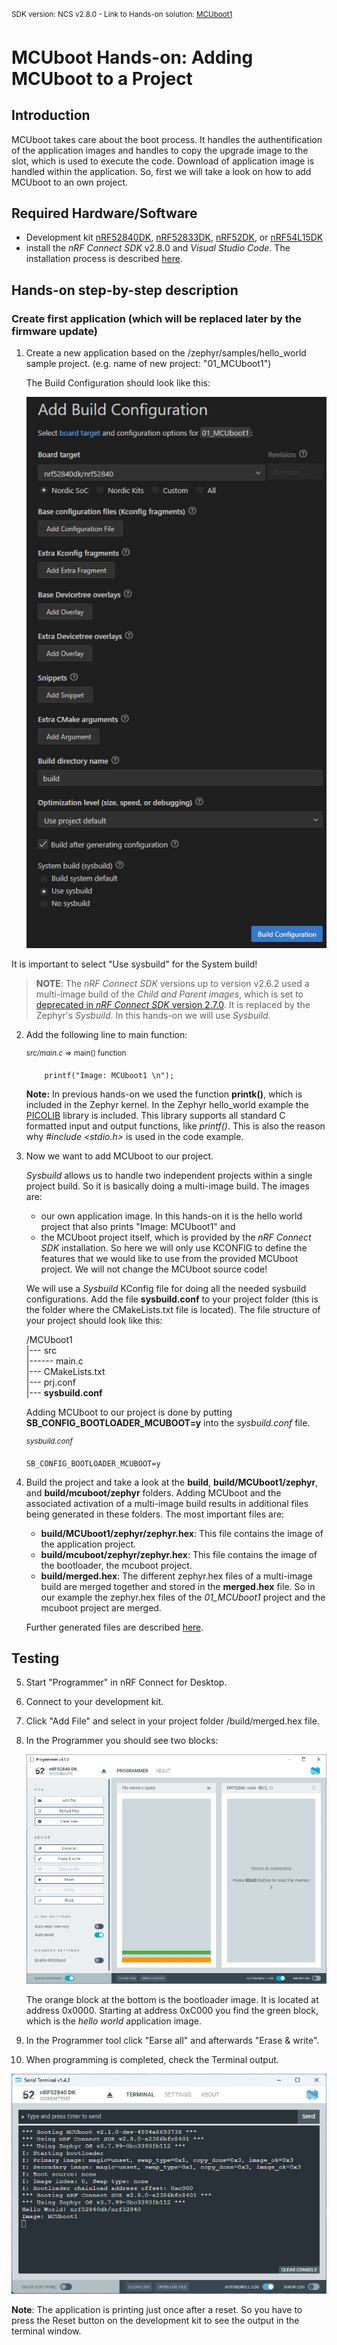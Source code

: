 <sup>SDK version: NCS v2.8.0 - Link to Hands-on solution: [MCUboot1](https://github.com/ChrisKurz/MCUboot/tree/main/Workspace/NCSv2.8.0/01_MCUboot1)</sup>

# MCUboot Hands-on:  Adding MCUboot to a Project

## Introduction

MCUboot takes care about the boot process. It handles the authentification of the application images and handles to copy the upgrade image to the slot, which is used to execute the code. Download of application image is handled within the application. 
So, first we will take a look on how to add MCUboot to an own project. 


## Required Hardware/Software
- Development kit [nRF52840DK](https://www.nordicsemi.com/Products/Development-hardware/nRF52840-DK), [nRF52833DK](https://www.nordicsemi.com/Products/Development-hardware/nRF52833-DK), [nRF52DK](https://www.nordicsemi.com/Products/Development-hardware/nrf52-dk), or [nRF54L15DK](https://www.nordicsemi.com/Products/Development-hardware/nRF54L15-DK)
- install the _nRF Connect SDK_ v2.8.0 and _Visual Studio Code_. The installation process is described [here](https://academy.nordicsemi.com/courses/nrf-connect-sdk-fundamentals/lessons/lesson-1-nrf-connect-sdk-introduction/topic/exercise-1-1/).


## Hands-on step-by-step description 

### Create first application (which will be replaced later by the firmware update)

1) Create a new application based on the /zephyr/samples/hello_world sample project. (e.g. name of new project: "01_MCUboot1")
   
   The Build Configuration should look like this:

   ![missing image](images/HO1-buildConf_mcuboot1_NCSv2.8.0.jpg)

  It is important to select "Use sysbuild" for the System build! 
  
  > **NOTE**: The _nRF Connect SDK_ versions up to version v2.6.2 used a multi-image build of the _Child and Parent images_, which is set to [deprecated in _nRF Connect SDK_ version 2.7.0](https://docs.nordicsemi.com/bundle/ncs-2.7.0/page/nrf/config_and_build/multi_image.html). It is replaced by the Zephyr's _Sysbuild_. In this hands-on we will use _Sysbuild_.


2) Add the following line to main function:

	<sup>_src/main.c_ => main() function</sup>

           printf("Image: MCUboot1 \n");

   __Note:__ In previous hands-on we used the function __printk()__, which is included in the Zephyr kernel. In the Zephyr hello_world example the [PICOLIB](https://docs.nordicsemi.com/bundle/ncs-2.8.0/page/zephyr/develop/languages/c/picolibc.html) library is included. This library supports all standard C formatted input and output functions, like _printf()_. This is also the reason why _#include <stdio.h>_ is used in the code example.

3) Now we want to add MCUboot to our project.

   _Sysbuild_ allows us to handle two independent projects within a single project build. So it is basically doing a multi-image build. The images are:
    - our own application image. In this hands-on it is the hello world project that also prints "Image: MCUboot1" and
    - the MCUboot project itself, which is provided by the _nRF Connect SDK_ installation. So here we will only use KCONFIG to define the features that we would like to use from the provided MCUboot project. We will not change the MCUboot source code!

   We will use a _Sysbuild_ KConfig file for doing all the needed sysbuild configurations. Add the file __sysbuild.conf__ to your project folder (this is the folder where the CMakeLists.txt file is located). The file structure of your project should look like this:

    <Workspace folder>/MCUboot1<br>
    |--- src<br>
    |------ main.c<br>
    |--- CMakeLists.txt<br>
    |--- prj.conf<br>
    |--- **sysbuild.conf**

   Adding MCUboot to our project is done by putting **SB_CONFIG_BOOTLOADER_MCUBOOT=y** into the _sysbuild.conf_ file.

	<sup>_sysbuild.conf_</sup>

       SB_CONFIG_BOOTLOADER_MCUBOOT=y

4) Build the project and take a look at the **build**, **build/MCUboot1/zephyr**, and **build/mcuboot/zephyr** folders. Adding MCUboot and the associated activation of a multi-image build results in additional files being generated in these folders. The most important files are:

   - __build/MCUboot1/zephyr/zephyr.hex__: This file contains the image of the application project.
   - __build/mcuboot/zephyr/zephyr.hex__: This file contains the image of the bootloader, the mcuboot project. 
   - __build/merged.hex__: The different zephyr.hex files of a multi-image build are merged together and stored in the __merged.hex__ file. So in our example the zephyr.hex files of the _01_MCUboot1_ project and the mcuboot project are merged. 
   
   Further generated files are described [here](https://docs.nordicsemi.com/bundle/ncs-latest/page/nrf/config_and_build/configuring_app/output_build_files.html#common_output_build_files).


## Testing ###

5) Start "Programmer" in nRF Connect for Desktop. 

6) Connect to your development kit. 

7) Click "Add File" and select in your project folder /build/merged.hex file.

8) In the Programmer you should see two blocks:

   ![missing image](images/HO1-programmer_mcuboot1_NCSv2.5.0.jpg)

   The orange block at the bottom is the bootloader image. It is located at address 0x0000. Starting at address 0xC000 you find the green block, which is the _hello world_ application image. 

9) In the Programmer tool click "Earse all" and afterwards "Erase & write".

10) When programming is completed, check the Terminal output. 

   ![missing image](images/HO1-terminal_mcuboot1_NCSv2.8.0.jpg)

   __Note__: The application is printing just once after a reset. So you have to press the Reset button on the development kit to see the output in the terminal window.
